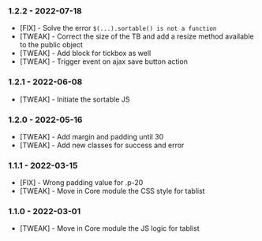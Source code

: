 ### 1.2.2 - 2022-07-18

* [FIX] - Solve the error `$(...).sortable() is not a function`
* [TWEAK] - Correct the size of the TB and add a resize method available to the public object
* [TWEAK] - Add block for tickbox as well
* [TWEAK] - Trigger event on ajax save button action

### 1.2.1 - 2022-06-08

* [TWEAK] - Initiate the sortable JS

### 1.2.0 - 2022-05-16

* [TWEAK] - Add margin and padding until 30
* [TWEAK] - Add new classes for success and error

### 1.1.1 - 2022-03-15

* [FIX] - Wrong padding value for .p-20
* [TWEAK] - Move in Core module the CSS style for tablist

### 1.1.0 - 2022-03-01

* [TWEAK] - Move in Core module the JS logic for tablist